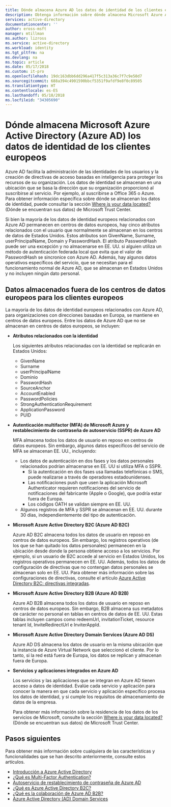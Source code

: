 ```yaml
---
title: Dónde almacena Azure AD los datos de identidad de los clientes europeos | Microsoft Docs
description: Obtenga información sobre dónde almacena Microsoft Azure Active Directory los datos relacionados con la identidad de los clientes europeos.
services: active-directory
documentationcenter: ''
author: eross-msft
manager: mtillman
ms.author: lizross
ms.service: active-directory
ms.workload: identity
ms.tgt_pltfrm: na
ms.devlang: na
ms.topic: article
ms.date: 05/17/2018
ms.custom: it-pro
ms.openlocfilehash: 19dc163dbb6dd296a417f5c313a36c7f7c9e50d7
ms.sourcegitcommit: 688a394c4901590bbcf5351f9afdf9e8f0c89505
ms.translationtype: HT
ms.contentlocale: es-ES
ms.lasthandoff: 05/18/2018
ms.locfileid: "34305690"
---
```

# <a name="where-does-microsoft-azure-active-directory-azure-ad-store-identity-data-for-european-customers"></a>Dónde almacena Microsoft Azure Active Directory (Azure AD) los datos de identidad de los clientes europeos
Azure AD facilita la administración de las identidades de los usuarios y la creación de directivas de acceso basadas en inteligencia para proteger los recursos de su organización. Los datos de identidad se almacenan en una ubicación que se basa la dirección que su organización proporcionó al suscribirse al servicio. Por ejemplo, al suscribirse a Office 365 o Azure. Para obtener información específica sobre dónde se almacenan los datos de identidad, puede consultar la sección [Where is your data located?](https://www.microsoft.com/en-us/trustcenter/privacy/where-your-data-is-located) (Dónde se encuentran sus datos) de Microsoft Trust Center.

Si bien la mayoría de los datos de identidad europeos relacionados con Azure AD permanecen en centros de datos europeos, hay cinco atributos relacionados con el usuario que normalmente se almacenan en los centros de datos de Estados Unidos. Estos atributos son GivenName, Surname, userPrincipalName, Domain y PasswordHash. El atributo PasswordHash puede ser una excepción y no almacenarse en EE. UU. si alguien utiliza un método de autenticación federada local que evita que el valor de PasswordHash se sincronice con Azure AD. Además, hay algunos datos operativos específicos del servicio, que se necesitan para el funcionamiento normal de Azure AD, que se almacenan en Estados Unidos y no incluyen ningún dato personal.

## <a name="data-stored-outside-of-european-datacenters-for-european-customers"></a>Datos almacenados fuera de los centros de datos europeos para los clientes europeos

La mayoría de los datos de identidad europeos relacionados con Azure AD, para organizaciones con direcciones basadas en Europa, se mantiene en centros de datos europeos. Entre los datos de Azure AD que no se almacenan en centros de datos europeos, se incluyen:

- **Atributos relacionados con la identidad**

    Los siguientes atributos relacionadas con la identidad se replicarán en Estados Unidos:

    - GivenName
    - Surname
    - userPrincipalName
    - Dominio
    - PasswordHash
    - SourceAnchor
    - AccountEnabled
    - PasswordPolicies
    - StrongAuthenticationRequirement
    - ApplicationPassword
    - PUID

- **Autenticación multifactor (MFA) de Microsoft Azure y restablecimiento de contraseña de autoservicio (SSPR) de Azure AD**
    
    MFA almacena todos los datos de usuario en reposo en centros de datos europeos. Sin embargo, algunos datos específicos del servicio de MFA se almacenan EE. UU., incluyendo:
    
    - Los datos de autenticación en dos fases y los datos personales relacionados podrían almacenarse en EE. UU si utiliza MFA o SSPR.
        - Si la autenticación en dos fases usa llamadas telefónicas o SMS, puede realizarse a través de operadores estadounidenses.
        - Las notificaciones push que usen la aplicación Microsoft Authenticator requieren notificaciones del servicio de notificaciones del fabricante (Apple o Google), que podría estar fuera de Europa.
        - Los códigos OATH se validan siempre en EE. UU. 
    - Algunos registros de MFA y SSPR se almacenan en EE. UU. durante 30 días, independientemente del tipo de autenticación.

- **Microsoft Azure Active Directory B2C (Azure AD B2C)**

    Azure AD B2C almacena todos los datos de usuario en reposo en centros de datos europeos. Sin embargo, los registros operativos (de los que se han quitado los datos personales) permanecen en la ubicación desde donde la persona obtiene acceso a los servicios. Por ejemplo, si un usuario de B2C accede al servicio en Estados Unidos, los registros operativos permanecen en EE. UU. Además, todos los datos de configuración de directivas que no contengan datos personales se almacenan solo en EE. UU. Para obtener más información sobre las configuraciones de directivas, consulte el artículo [Azure Active Directory B2C: directivas integradas](https://docs.microsoft.com/en-us/azure/active-directory-b2c/active-directory-b2c-reference-policies).

- **Microsoft Azure Active Directory B2B (Azure AD B2B)** 
    
    Azure AD B2B almacena todos los datos de usuario en reposo en centros de datos europeos. Sin embargo, B2B almacena sus metadatos de carácter no personal en tablas en centros de datos de EE. UU. Estas tablas incluyen campos como redeemUrl, invitationTicket, resource tenant Id, InviteRedirectUrl e InviterAppId.

- **Microsoft Azure Active Directory Domain Services (Azure AD DS)**

    Azure AD DS almacena los datos de usuario en la misma ubicación que la instancia de Azure Virtual Network que seleccionó el cliente. Por lo tanto, si la red está fuera de Europa, los datos se replican y almacenan fuera de Europa.

- **Servicios y aplicaciones integrados en Azure AD**

    Los servicios y las aplicaciones que se integran en Azure AD tienen acceso a datos de identidad. Evalúe cada servicio y aplicación para conocer la manera en que cada servicio y aplicación específico procesa los datos de identidad, y si cumple los requisitos de almacenamiento de datos de la empresa.

    Para obtener más información sobre la residencia de los datos de los servicios de Microsoft, consulte la sección [Where is your data located?](https://www.microsoft.com/en-us/trustcenter/privacy/where-your-data-is-located) (Dónde se encuentran sus datos) de Microsoft Trust Center.

## <a name="next-steps"></a>Pasos siguientes
Para obtener más información sobre cualquiera de las características y funcionalidades que se han descrito anteriormente, consulte estos artículos.
- [Introducción a Azure Active Directory](get-started-azure-ad.md)
- [¿Qué es Multi-Factor Authentication?](https://docs.microsoft.com/en-us/azure/active-directory/authentication/multi-factor-authentication)
- [Autoservicio de restablecimiento de contraseña de Azure AD](https://docs.microsoft.com/en-us/azure/active-directory/authentication/active-directory-passwords-overview)
- [¿Qué es Azure Active Directory B2C?](https://docs.microsoft.com/en-us/azure/active-directory-b2c/active-directory-b2c-overview)
- [¿Qué es la colaboración de Azure AD B2B?](https://docs.microsoft.com/en-us/azure/active-directory/active-directory-b2b-what-is-azure-ad-b2b)
- [Azure Active Directory (AD) Domain Services](https://docs.microsoft.com/en-us/azure/active-directory-domain-services/active-directory-ds-overview)
